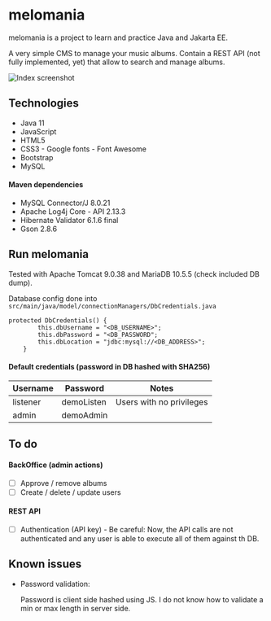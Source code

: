 # melomania
melomania is a project to learn and practice Java and Jakarta EE.

A very simple CMS to manage your music albums. Contain a REST API (not fully implemented, yet) that allow to search and manage albums.

![Index screenshot](https://i.imgur.com/6uIMZeD.png)
## Technologies

* Java 11
* JavaScript
* HTML5
* CSS3 - Google fonts - Font Awesome
* Bootstrap
 * MySQL 
#### Maven dependencies
* MySQL Connector/J 8.0.21	
* Apache Log4j Core - API 2.13.3
* Hibernate Validator 6.1.6 final
* Gson 2.8.6

## Run melomania

Tested with Apache Tomcat 9.0.38 and MariaDB 10.5.5 (check included DB dump).

Database config done into  ``` src/main/java/model/connectionManagers/DbCredentials.java ```

    protected DbCredentials() {
    		this.dbUsername = "<DB_USERNAME>";
    		this.dbPassword = "<DB_PASSWORD";
    		this.dbLocation = "jdbc:mysql://<DB_ADDRESS>";
    	}
    	
#### Default credentials (password in DB hashed with SHA256)
| Username | Password | Notes
|--|--|--|
| listener | demoListen | Users with no privileges
| admin | demoAdmin |

## To do

#### BackOffice (admin actions)
- [ ]  Approve / remove albums
- [ ]  Create / delete / update users

#### REST API
- [ ] Authentication (API key) - Be careful: Now, the API calls are not authenticated and any user is able to execute all of them against th DB.

## Known issues
* Password validation:

	Password is client side hashed using JS. I do not know how to validate a min or max length in server side.

   

